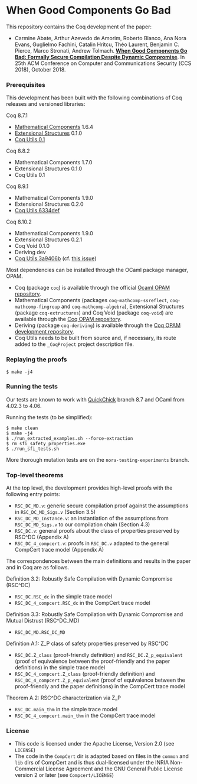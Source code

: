 # When Good Components Go Bad #

This repository contains the Coq development of the paper:
- Carmine Abate, Arthur Azevedo de Amorim, Roberto Blanco, Ana Nora Evans,
  Guglielmo Fachini, Catalin Hritcu, Théo Laurent, Benjamin C. Pierce,
  Marco Stronati, Andrew Tolmach.
  **[When Good Components Go Bad: Formally Secure Compilation Despite
     Dynamic Compromise](https://arxiv.org/abs/1802.00588)**.
     In 25th ACM Conference on Computer and Communications Security
     (CCS 2018), October 2018.

### Prerequisites ###

This development has been built with the following combinations of Coq releases
and versioned libraries:

Coq 8.7.1
- [Mathematical Components](https://math-comp.github.io/math-comp/) 1.6.4
- [Extensional Structures](https://github.com/arthuraa/extructures) 0.1.0
- [Coq Utils 0.1](https://github.com/arthuraa/coq-utils/releases/tag/v0.1)

Coq 8.8.2
- Mathematical Components 1.7.0
- Extensional Structures 0.1.0
- Coq Utils 0.1

Coq 8.9.1
- Mathematical Components 1.9.0
- Extensional Structures 0.2.0
- [Coq Utils 6334def](https://github.com/arthuraa/coq-utils/tree/6334def1a259a3ce4285cc020f641298fc0c7420)

Coq 8.10.2
- Mathematical Components 1.9.0
- Extensional Structures 0.2.1
- Coq Void 0.1.0
- Deriving dev
- [Coq Utils 3a9406b](https://github.com/arthuraa/coq-utils/tree/3a9406b411fec0c1e0d175b05e363b9c0a2e4b03)
  (cf. [this issue](https://github.com/arthuraa/coq-utils/issues/4))

Most dependencies can be installed through the OCaml package manager, OPAM.

- Coq (package `coq`) is available through the official
  [Ocaml OPAM repository](http://opam.ocaml.org/).
- Mathematical Components (packages `coq-mathcomp-ssreflect`,
  `coq-mathcomp-fingroup` and `coq-mathcomp-algebra`), Extensional Structures
  (package `coq-extructures`) and Coq Void (package `coq-void`) are available
  through the
  [Coq OPAM repository](https://coq.inria.fr/opam/released/).
- Deriving (package `coq-deriving`) is available through the
  [Coq OPAM development repository](https://coq.inria.fr/opam/extra-dev/).
- Coq Utils needs to be built from source and, if necessary, its route added to
  the `_CoqProject` project description file.

### Replaying the proofs ###

    $ make -j4

### Running the tests ###

Our tests are known to work with [QuickChick](https://github.com/QuickChick/QuickChick) branch 8.7 and
OCaml from 4.02.3 to 4.06.

Running the tests (to be simplified):

    $ make clean
    $ make -j4
    $ ./run_extracted_examples.sh --force-extraction
    $ rm sfi_safety_properties.exe
    $ ./run_sfi_tests.sh

More thorough mutation tests are on the `nora-testing-experiments` branch.

### Top-level theorems ###

At the top level, the development provides high-level proofs with the following
entry points:
- `RSC_DC_MD.v`: generic secure compilation proof
  against the assumptions in `RSC_DC_MD_Sigs.v` (Section 3.5)
- `RSC_DC_MD_Instance.v`: an instantiation of the assumptions
  from `RSC_DC_MD_Sigs.v` to our compilation chain  (Section 4.3)
- `RSC_DC.v`: general proofs about the class of properties preserved
  by RSC^DC (Appendix A)
- `RSC_DC_4_compcert.v`: proofs in `RSC_DC.v` adapted to the general CompCert
  trace model (Appendix A)

The correspondences between the main definitions and results in the paper and
in Coq are as follows.

Definition 3.2: Robustly Safe Compilation with Dynamic Compromise (RSC^DC)
- `RSC_DC.RSC_dc` in the simple trace model
- `RSC_DC_4_compcert.RSC_dc` in the CompCert trace model

Definition 3.3: Robustly Safe Compilation with Dynamic Compromise and Mutual
Distrust (RSC^DC_MD)
- `RSC_DC_MD.RSC_DC_MD`

Definition A.1: Z_P class of safety properties preserved by RSC^DC
- `RSC_DC.Z_class` (proof-friendly definition)
  and `RSC_DC.Z_p_equivalent`
  (proof of equivalence between the proof-friendly and the paper definitions)
  in the simple trace model
- `RSC_DC_4_compcert.Z_class` (proof-friendly definition)
  and `RSC_DC_4_compcert.Z_p_equivalent`
  (proof of equivalence between the proof-friendly and the paper definitions)
  in the CompCert trace model

Theorem A.2: RSC^DC characterization via Z_P
- `RSC_DC.main_thm` in the simple trace model
- `RSC_DC_4_compcert.main_thm` in the CompCert trace model

### License ###
- This code is licensed under the Apache License, Version 2.0 (see `LICENSE`)
- The code in the `CompCert` dir is adapted based on files in the
  `common` and `lib` dirs of CompCert and is thus dual-licensed under
  the INRIA Non-Commercial License Agreement and the GNU General
  Public License version 2 or later (see `Compcert/LICENSE`)
